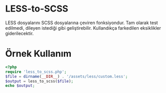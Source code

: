 LESS-to-SCSS
============

LESS dosyalarını SCSS dosyalarına çeviren fonksiyondur.
Tam olarak test edilmedi, dileyen istediği gibi geliştirebilir.
Kullandıkça farkedilen eksiklikler giderilecektir.

Örnek Kullanım
============

```php
<?php
require 'less_to_scss.php';
$file = dirname(__DIR__) . '/assets/less/custom.less';
$output = less_to_scss($file);
echo $output;
```
